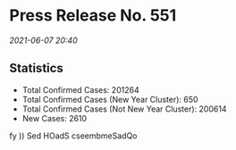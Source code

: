 
# Press Release No. 551
*2021-06-07 20:40*
## Statistics
* Total Confirmed Cases: 201264
* Total Confirmed Cases (New Year Cluster): 650
* Total Confirmed Cases (Not New Year Cluster): 200614
* New Cases: 2610


fy  )) Sed HOadS cseembmeSadQo
    